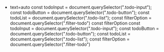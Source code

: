 * text=auto
const todoInput = document.querySelector(".todo-input");
const todoButton = document.querySelector(".todo-button");
const todoList = document.querySelector(".todo-list");
const filterOption = document.querySelector(".filter-todo")
const filterOption const todoInput = document.querySelector(".todo-input");
const todoButton = document.querySelector(".todo-button");
const todoList = document.querySelector(".todo-list");
const filterOption = document.querySelector(".filter-todo")  
